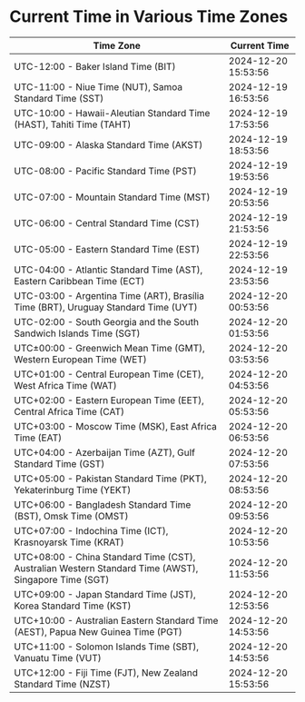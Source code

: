 # Current Time in Various Time Zones

| Time Zone | Current Time |
|-----------|--------------|
| UTC-12:00 - Baker Island Time (BIT) | 2024-12-20 15:53:56 |
| UTC-11:00 - Niue Time (NUT), Samoa Standard Time (SST) | 2024-12-19 16:53:56 |
| UTC-10:00 - Hawaii-Aleutian Standard Time (HAST), Tahiti Time (TAHT) | 2024-12-19 17:53:56 |
| UTC-09:00 - Alaska Standard Time (AKST) | 2024-12-19 18:53:56 |
| UTC-08:00 - Pacific Standard Time (PST) | 2024-12-19 19:53:56 |
| UTC-07:00 - Mountain Standard Time (MST) | 2024-12-19 20:53:56 |
| UTC-06:00 - Central Standard Time (CST) | 2024-12-19 21:53:56 |
| UTC-05:00 - Eastern Standard Time (EST) | 2024-12-19 22:53:56 |
| UTC-04:00 - Atlantic Standard Time (AST), Eastern Caribbean Time (ECT) | 2024-12-19 23:53:56 |
| UTC-03:00 - Argentina Time (ART), Brasília Time (BRT), Uruguay Standard Time (UYT) | 2024-12-20 00:53:56 |
| UTC-02:00 - South Georgia and the South Sandwich Islands Time (SGT) | 2024-12-20 01:53:56 |
| UTC±00:00 - Greenwich Mean Time (GMT), Western European Time (WET) | 2024-12-20 03:53:56 |
| UTC+01:00 - Central European Time (CET), West Africa Time (WAT) | 2024-12-20 04:53:56 |
| UTC+02:00 - Eastern European Time (EET), Central Africa Time (CAT) | 2024-12-20 05:53:56 |
| UTC+03:00 - Moscow Time (MSK), East Africa Time (EAT) | 2024-12-20 06:53:56 |
| UTC+04:00 - Azerbaijan Time (AZT), Gulf Standard Time (GST) | 2024-12-20 07:53:56 |
| UTC+05:00 - Pakistan Standard Time (PKT), Yekaterinburg Time (YEKT) | 2024-12-20 08:53:56 |
| UTC+06:00 - Bangladesh Standard Time (BST), Omsk Time (OMST) | 2024-12-20 09:53:56 |
| UTC+07:00 - Indochina Time (ICT), Krasnoyarsk Time (KRAT) | 2024-12-20 10:53:56 |
| UTC+08:00 - China Standard Time (CST), Australian Western Standard Time (AWST), Singapore Time (SGT) | 2024-12-20 11:53:56 |
| UTC+09:00 - Japan Standard Time (JST), Korea Standard Time (KST) | 2024-12-20 12:53:56 |
| UTC+10:00 - Australian Eastern Standard Time (AEST), Papua New Guinea Time (PGT) | 2024-12-20 14:53:56 |
| UTC+11:00 - Solomon Islands Time (SBT), Vanuatu Time (VUT) | 2024-12-20 14:53:56 |
| UTC+12:00 - Fiji Time (FJT), New Zealand Standard Time (NZST) | 2024-12-20 15:53:56 |
